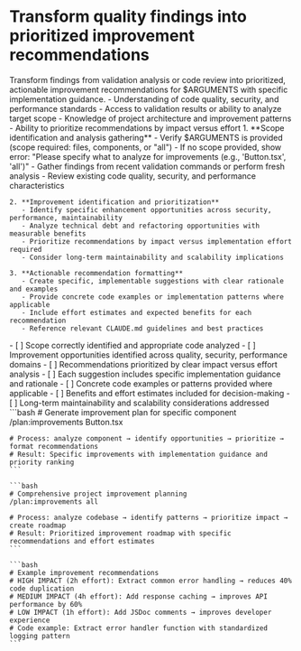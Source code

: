 # Transform quality findings into prioritized improvement recommendations

<instructions>
  <context>
    Transform findings from validation analysis or code review into prioritized, actionable improvement recommendations for $ARGUMENTS with specific implementation guidance.
  </context>

  <requirements>
    - Understanding of code quality, security, and performance standards
    - Access to validation results or ability to analyze target scope
    - Knowledge of project architecture and improvement patterns
    - Ability to prioritize recommendations by impact versus effort
  </requirements>

  <execution>
    1. **Scope identification and analysis gathering**
       - Verify $ARGUMENTS is provided (scope required: files, components, or "all")
       - If no scope provided, show error: "Please specify what to analyze for improvements (e.g., 'Button.tsx', 'all')"
       - Gather findings from recent validation commands or perform fresh analysis
       - Review existing code quality, security, and performance characteristics

    2. **Improvement identification and prioritization**
       - Identify specific enhancement opportunities across security, performance, maintainability
       - Analyze technical debt and refactoring opportunities with measurable benefits
       - Prioritize recommendations by impact versus implementation effort required
       - Consider long-term maintainability and scalability implications

    3. **Actionable recommendation formatting**
       - Create specific, implementable suggestions with clear rationale and examples
       - Provide concrete code examples or implementation patterns where applicable
       - Include effort estimates and expected benefits for each recommendation
       - Reference relevant CLAUDE.md guidelines and best practices

  </execution>

  <validation>
    - [ ] Scope correctly identified and appropriate code analyzed
    - [ ] Improvement opportunities identified across quality, security, performance domains
    - [ ] Recommendations prioritized by clear impact versus effort analysis
    - [ ] Each suggestion includes specific implementation guidance and rationale
    - [ ] Concrete code examples or patterns provided where applicable
    - [ ] Benefits and effort estimates included for decision-making
    - [ ] Long-term maintainability and scalability considerations addressed
  </validation>

  <examples>
    ```bash
    # Generate improvement plan for specific component
    /plan:improvements Button.tsx

    # Process: analyze component → identify opportunities → prioritize → format recommendations
    # Result: Specific improvements with implementation guidance and priority ranking
    ```

    ```bash
    # Comprehensive project improvement planning
    /plan:improvements all

    # Process: analyze codebase → identify patterns → prioritize impact → create roadmap
    # Result: Prioritized improvement roadmap with specific recommendations and effort estimates
    ```

    ```bash
    # Example improvement recommendations
    # HIGH IMPACT (2h effort): Extract common error handling → reduces 40% code duplication
    # MEDIUM IMPACT (4h effort): Add response caching → improves API performance by 60%
    # LOW IMPACT (1h effort): Add JSDoc comments → improves developer experience
    # Code example: Extract error handler function with standardized logging pattern
    ```

  </examples>
</instructions>
